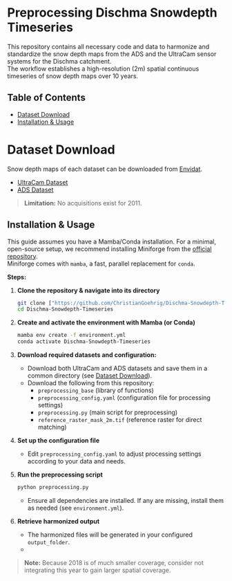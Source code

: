 # Preprocessing Dischma Snowdepth Timeseries
This repository contains all necessary code and data to harmonize and standardize the snow depth maps from the ADS and the UltraCam sensor systems for the Dischma catchment.  
The workflow establishes a high-resolution (2m) spatial continuous timeseries of snow depth maps over 10 years.  

## Table of Contents

- [Dataset Download](#dataset-download)
- [Installation & Usage](#installation--usage)

# Dataset Download

Snow depth maps of each dataset can be downloaded from [Envidat](https://www.envidat.ch/).

- [UltraCam Dataset](https://www.envidat.ch/#/metadata/snow-depth-mapping-by-airplane-photogrammetry-2017-ongoing?search=snow+depth+maps&isAuthorSearch=false)
- [ADS Dataset](https://www.envidat.ch/#/metadata/snow-depth-mapping?search=snow%20depth%20ads)

> **Limitation:** No acquisitions exist for 2011.

## Installation & Usage

This guide assumes you have a Mamba/Conda installation. For a minimal, open-source setup, we recommend installing Miniforge from the [official repository](https://github.com/conda-forge/miniforge).  
Miniforge comes with `mamba`, a fast, parallel replacement for `conda`.

**Steps:**

1. **Clone the repository & navigate into its directory**
    ```sh
    git clone ["https://github.com/ChristianGoehrig/Dischma-Snowdepth-Timeseries")
    cd Dischma-Snowdepth-Timeseries
    ```

2. **Create and activate the environment with Mamba (or Conda)**
    ```sh
    mamba env create -f environment.yml
    conda activate Dischma-Snowdepth-Timeseries
    ```

3. **Download required datasets and configuration:**
    - Download both UltraCam and ADS datasets and save them in a common directory (see [Dataset Download](#dataset-download)).
    - Download the following from this repository:
        - `preprocessing_base` (library of functions)
        - `preprocessing_config.yaml` (configuration file for processing settings)
        - `preprocessing.py` (main script for preprocessing)
        - `reference_raster_mask_2m.tif` (reference raster for direct matching)

4. **Set up the configuration file**
    - Edit `preprocessing_config.yaml` to adjust processing settings according to your data and needs.

5. **Run the preprocessing script**
    ```sh
    python preprocessing.py
    ```
    - Ensure all dependencies are installed. If any are missing, install them as needed (see `environment.yml`).

6. **Retrieve harmonized output**
    - The harmonized files will be generated in your configured `output_folder`.
    - 
> **Note:** Because 2018 is of much smaller coverage, consider not integrating this year to gain larger spatial coverage.
